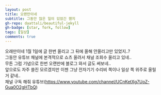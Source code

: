 ```yaml
---
layout: post
title: 오랜만이네
subtitle: 그동안 많은 일이 있었긴 했지
gh-repo: daattali/beautiful-jekyll
gh-badge: [star, fork, follow]
tags: [일상]
comments: true
---
```


오래만이네 1월 1일에 글 한번 올리고 그 뒤에 올해 안올리고만 있었지..?  
그동안 유튜브 채널에 본격적으로 쇼츠 올려서 채널 조회수 올리고 있네..  
무튼 그럼 기념으로 한번 오랜만에 블로그 와서 글도 써보네..   
앞으로도 자주 쓸진 모르겠지만 이젠 그냥 전자기기 수리비 쪽이나 일상 쪽 위주로 올릴 거 같네..  
채널 구독 해줘 유튜브(https://www.youtube.com/channel/UCnKetXg7UoZ-Gua0O2gHTbQ)
